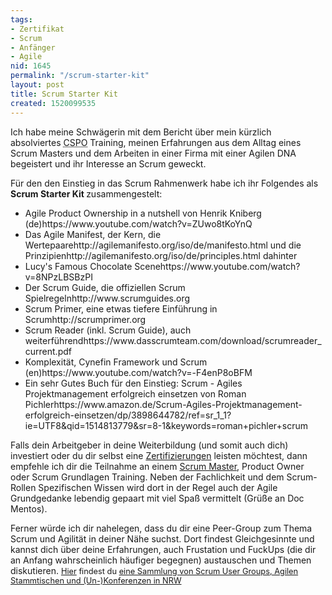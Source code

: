 ```yaml
---
tags:
- Zertifikat
- Scrum
- Anfänger
- Agile
nid: 1645
permalink: "/scrum-starter-kit"
layout: post
title: Scrum Starter Kit
created: 1520099535
---
```

<p>Ich habe meine Schwägerin mit dem Bericht über mein kürzlich absolviertes&nbsp;<acronym title="Certified Scrum Product Owner">CSPO</acronym> Training, meinen Erfahrungen aus dem Alltag eines Scrum Masters und dem Arbeiten in einer Firma mit einer Agilen DNA begeistert und ihr Interesse an Scrum geweckt.</p>
<p>Für den den Einstieg in das Scrum Rahmenwerk habe ich ihr Folgendes als <strong>Scrum Starter Kit </strong>zusammengestelt:</p>
<ul dir="ltr">
	<li>Agile Product Ownership in a nutshell von Henrik Kniberg (de)<fn>https://www.youtube.com/watch?v=ZUwo8tKoYnQ</fn></li>
	<li>Das Agile Manifest, der Kern, die Wertepaare<fn>http://agilemanifesto.org/iso/de/manifesto.html</fn> und die Prinzipien<fn>http://agilemanifesto.org/iso/de/principles.html</fn> dahinter</li>
	<li>Lucy's Famous Chocolate Scene<fn>https://www.youtube.com/watch?v=8NPzLBSBzPI</fn></li>
	<li>Der Scrum Guide, die offiziellen Scrum Spielregeln<fn>http://www.scrumguides.org</fn></li>
	<li>Scrum Primer, eine etwas tiefere Einführung in Scrum<fn>http://scrumprimer.org</fn></li>
	<li>Scrum Reader (inkl. Scrum Guide), auch weiterführend<fn>https://www.dasscrumteam.com/download/scrumreader_current.pdf</fn></li>
	<li>Komplexität, Cynefin Framework und Scrum (en)<fn>https://www.youtube.com/watch?v=-F4enP8oBFM</fn></li>
	<li>Ein sehr Gutes Buch für den Einstieg:&nbsp;Scrum - Agiles Projektmanagement erfolgreich einsetzen von Roman Pichler<fn>https://www.amazon.de/Scrum-Agiles-Projektmanagement-erfolgreich-einsetzen/dp/3898644782/ref=sr_1_1?ie=UTF8&amp;qid=1514813779&amp;sr=8-1&amp;keywords=roman+pichler+scrum</fn></li>
</ul>
<p><!--break--></p>
<p>Falls dein Arbeitgeber in deine Weiterbildung (und somit auch dich) investiert oder du dir selbst eine <a href="/tags/zertifikat.html">Zertifizierungen</a>&nbsp;leisten möchtest, dann empfehle ich dir die Teilnahme an einem&nbsp;<a href="/tags/scrum-master.html">Scrum Master</a>, Product Owner oder Scrum Grundlagen Training. Neben der Fachlichkeit und dem Scrum-Rollen Spezifischen Wissen wird dort in der Regel auch der Agile Grundgedanke lebendig gepaart mit viel Spaß vermittelt (Grüße an Doc Mentos).</p>
<p>Ferner würde ich dir nahelegen, dass du dir eine Peer-Group zum Thema Scrum und Agilität in deiner Nähe suchst. Dort findest Gleichgesinnte und kannst dich über deine Erfahrungen, auch Frustation und FuckUps (die dir an Anfang wahrscheinlich häufiger begegnen) austauschen und Themen diskutieren.&nbsp;<a href="http://node/1642" style="font-size: 12.8px;">Hier</a><span style="font-size: 12.8px;">&nbsp;findest du&nbsp;</span><a href="node/1642" style="font-size: 12.8px;">eine Sammlung von Scrum User Groups, Agilen Stammtischen und (Un-)Konferenzen in NRW</a></p>

